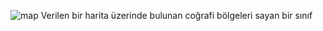 ![map](https://github.com/user-attachments/assets/0272bccf-0d6f-4a67-9fd7-8476cf019626)
Verilen bir harita üzerinde 
bulunan coğrafi bölgeleri sayan bir sınıf
